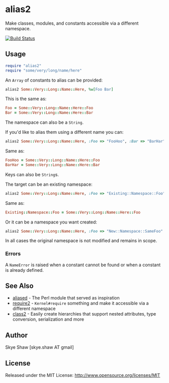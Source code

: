 # alias2

Make classes, modules, and constants accessible via a different namespace.

[![Build Status](https://travis-ci.org/sshaw/alias2.svg?branch=master)](https://travis-ci.org/sshaw/alias2)

## Usage

```rb
require "alias2"
require "some/very/long/name/here"
```

An `Array` of constants to alias can be provided:
```rb
alias2 Some::Very::Long::Name::Here, %w[Foo Bar]
```

This is the same as:
```rb
Foo = Some::Very::Long::Name::Here::Foo
Bar = Some::Very::Long::Name::Here::Bar
```

The namespace can also be a `String`.

If you'd like to alias them using a different name you can:
```rb
alias2 Some::Very::Long::Name::Here, :Foo => "FooHoo", :Bar => "BarHar"
```

Same as:
```rb
FooHoo = Some::Very::Long::Name::Here::Foo
BarHar = Some::Very::Long::Name::Here::Bar
```

Keys can also be `String`s.

The target can be an existing namespace:
```rb
alias2 Some::Very::Long::Name::Here, :Foo => "Existing::Namespace::Foo"
```

Same as:
```rb
Existing::Namespace::Foo = Some::Very::Long::Name::Here::Foo
```

Or it can be a namespace you want created:
```rb
alias2 Some::Very::Long::Name::Here, :Foo => "New::Namespace::SameFoo"
```

In all cases the original namespace is not modified and remains in scope.

### Errors

A `NameError` is raised when a constant cannot be found or when a constant is already defined.

## See Also

* [aliased](https://metacpan.org/pod/aliased) - The Perl module that served as inspiration
* [require2](https://github.com/sshaw/require2) - `Kernel#require` something and make it accessible via a different namespace
* [class2](https://github.com/sshaw/class2) - Easily create hierarchies that support nested attributes, type conversion, serialization and more

## Author

Skye Shaw [skye.shaw AT gmail]

## License

Released under the MIT License: http://www.opensource.org/licenses/MIT
